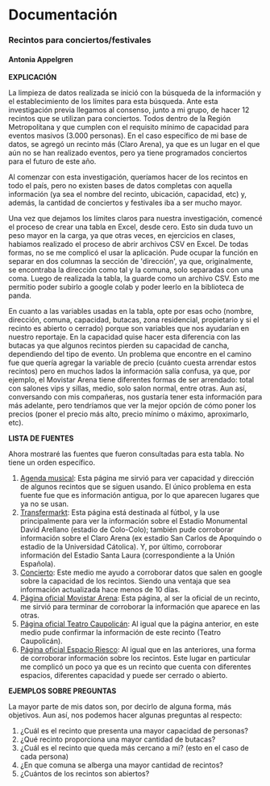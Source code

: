 # Documentación
### Recintos para conciertos/festivales
#### Antonia Appelgren



**EXPLICACIÓN**

La limpieza de datos realizada se inició con la búsqueda de la información y el establecimiento de los límites para esta búsqueda. Ante esta investigación previa llegamos al consenso, junto a mi grupo, de hacer 12 recintos que se utilizan para conciertos. Todos dentro de la Región Metropolitana y que cumplen con el requisito mínimo de capacidad para eventos masivos (3.000 personas). En el caso específico de mi base de datos, se agregó un recinto más (Claro Arena), ya que es un lugar en el que aún no se han realizado eventos, pero ya tiene programados conciertos para el futuro de este año.

Al comenzar con esta investigación, queríamos hacer de los recintos en todo el país, pero no existen bases de datos completas con aquella información (ya sea el nombre del recinto, ubicación, capacidad, etc) y, además, la cantidad de conciertos y festivales iba a ser mucho mayor. 

Una vez que dejamos los límites claros para nuestra investigación, comencé el proceso de crear una tabla en Excel, desde cero. Esto sin duda tuvo un peso mayor en la carga, ya que otras veces, en ejercicios en clases, habiamos realizado el proceso de abrir archivos CSV en Excel. De todas formas, no se me complicó el usar la aplicación. Pude ocupar la función en separar en dos columnas la sección de 'dirección', ya que, originalmente, se encontraba la dirección como tal y la comuna, solo separadas con una coma. 
Luego de realizada la tabla, la guarde como un archivo CSV. Esto me permitio poder subirlo a google colab y poder leerlo en la biblioteca de panda. 

En cuanto a las variables usadas en la tabla, opte por esas ocho (nombre, dirección, comuna, capacidad, butacas, zona residencial, propietario y si el recinto es abierto o cerrado) porque son variables que nos ayudarían en nuestro reportaje. En la capacidad quise hacer esta diferencia con las butacas ya que algunos recintos pierden su capacidad de cancha, dependiendo del tipo de evento. 
Un problema que encontre en el camino fue que quería agregar la variable de precio (cuánto cuesta arrendar estos recintos) pero en muchos lados la información salía confusa, ya que, por ejemplo, el Movistar Arena tiene diferentes formas de ser arrendado: total con salones vips y sillas, medio, solo salon normal, entre otras. Aun así, conversando con mis compañeras, nos gustaría tener esta información para más adelante, pero tendríamos que ver la mejor opción de cómo poner los precios (poner el precio más alto, precio mínimo o máximo, aproximarlo, etc).


**LISTA DE FUENTES**

Ahora mostraré las fuentes que fueron consultadas para esta tabla. No tiene un orden específico. 
1. [Agenda musical](https://www.agendamusical.cl/venues-santiago-chile/): Esta página me sirvió para ver capacidad y dirección de algunos recintos que se siguen usando. El único problema en esta fuente fue que es información antigua, por lo que aparecen lugares que ya no se usan. 
2. [Transfermarkt](https://www.transfermarkt.es/csd-colo-colo/stadion/verein/2433): Esta página está destinada al fútbol, y la use principalmente para ver la información sobre el Estadio Monumental David Arellano (estadio de Colo-Colo); también pude corroborar información sobre el Claro Arena (ex estadio San Carlos de Apoquindo o estadio de la Universidad Cátolica). Y, por último, corroborar información del Estadio Santa Laura (correspondiente a la Unión Española).
3. [Concierto](https://www.concierto.cl/): Este medio me ayudo a corroborar datos que salen en google sobre la capacidad de los recintos. Siendo una ventaja que sea información actualizada hace menos de 10 días. 
4. [Página oficial Movistar Arena](https://www.movistararena.cl/sobre-nosotros/): Esta página, al ser la oficial de un recinto, me sirvió para terminar de corroborar la información que aparece en las otras. 
5. [Página oficial Teatro Caupolicán](https://teatrocaupolican.cl/nosotros/): Al igual que la página anterior, en este medio pude confirmar la información de este recinto (Teatro Caupolicán). 
6. [Página oficial Espacio Riesco](https://www.espacioriesco.cl/salones-y-espacios/): Al igual que en las anteriores, una forma de corroborar información sobre los recintos. Este lugar en particular me complicó un poco ya que es un recinto que cuenta con diferentes espacios, diferentes capacidad y puede ser cerrado o abierto. 

**EJEMPLOS SOBRE PREGUNTAS**

La mayor parte de mis datos son, por decirlo de alguna forma, más objetivos. Aun así, nos podemos hacer algunas preguntas al respecto: 
1. ¿Cuál es el recinto que presenta una mayor capacidad de personas?
2. ¿Qué recinto proporciona una mayor cantidad de butacas?
3. ¿Cuál es el recinto que queda más cercano a mi? (esto en el caso de cada persona)
4. ¿En que comuna se alberga una mayor cantidad de recintos?
5. ¿Cuántos de los recintos son abiertos?
